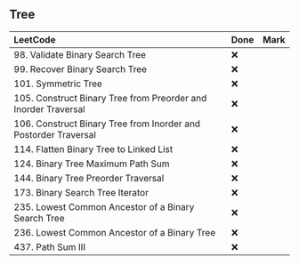 ## Tree

|          LeetCode                 | Done | Mark |
| :---                              | ---- | ---- |
| 98. Validate Binary Search Tree |  ❌  |    |
| 99. Recover Binary Search Tree |  ❌  |    |
| 101. Symmetric Tree |  ❌  |    |
| 105. Construct Binary Tree from Preorder and Inorder Traversal |  ❌  |    |
| 106. Construct Binary Tree from Inorder and Postorder Traversal |  ❌  |    |
| 114. Flatten Binary Tree to Linked List |  ❌  |    |
| 124. Binary Tree Maximum Path Sum |  ❌  |    |
| 144. Binary Tree Preorder Traversal |  ❌  |    |
| 173. Binary Search Tree Iterator |  ❌  |    |
| 235. Lowest Common Ancestor of a Binary Search Tree |  ❌  |    |
| 236. Lowest Common Ancestor of a Binary Tree |  ❌  |    |
| 437. Path Sum III |  ❌  |    |